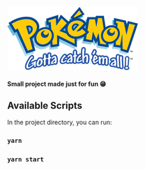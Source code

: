 ![logo](https://github.com/Franklin-Martins/pokemon-app-web/blob/Main/src/assets/logo.png)


#### Small project made just for fun :grin:

## Available Scripts

In the project directory, you can run:

### `yarn`

### `yarn start`

